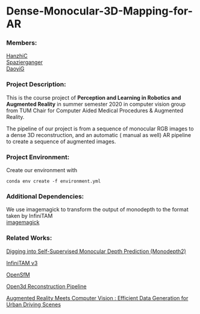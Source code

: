 # Dense-Monocular-3D-Mapping-for-AR
### Members:  
[HanzhiC](https://github.com/HanzhiC)  
[Spazierganger](https://github.com/Spazierganger)  
[DaoyiG](https://github.com/DaoyiG)

### Project Description:
This is the course project of **Perception and Learning in Robotics and Augmented Reality** in summer semester 2020 in computer vision group from TUM Chair for Computer Aided Medical Procedures & Augmented Reality.  

The pipeline of our project is from a sequence of monocular RGB images to a dense 3D reconstruction, and an automatic ( manual as well) AR pipeline to create a sequence of augmented images.  
### Project Environment:  
Create our environment with 
```
conda env create -f environment.yml
```

### Additional Dependencies:

We use imagemagick to transform the output of monodepth to the format taken by InfiniTAM  
[imagemagick](https://imagemagick.org/)

### Related Works:  
[Digging into Self-Supervised Monocular Depth Prediction (Monodepth2)](https://github.com/nianticlabs/monodepth2)  

[InfiniTAM v3](https://github.com/victorprad/InfiniTAM)  

[OpenSfM](https://github.com/mapillary/OpenSfM)  

[Open3d Reconstruction Pipeline](https://github.com/intel-isl/Open3D/tree/master/examples/python/ReconstructionSystem)  

[Augmented Reality Meets Computer Vision : Efficient Data Generation for Urban Driving Scenes](https://arxiv.org/abs/1708.01566)  


